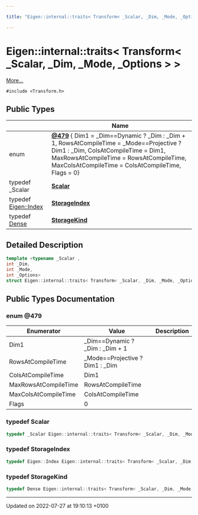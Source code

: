 ```yaml
---

title: "Eigen::internal::traits< Transform< _Scalar, _Dim, _Mode, _Options > >"

---
```


# Eigen::internal::traits< Transform< _Scalar, _Dim, _Mode, _Options > >



 [More...](#detailed-description)


`#include <Transform.h>`

## Public Types

|                | Name           |
| -------------- | -------------- |
| enum| **[@479](http://example.org/classes/structeigen_1_1internal_1_1traits_3_01transform_3_01__scalar_00_01__dim_00_01__mode_00_01__options_01_4_01_4/#enum-@479)** { Dim1 = _Dim==Dynamic ? _Dim : _Dim + 1, RowsAtCompileTime = _Mode==Projective ? Dim1 : _Dim, ColsAtCompileTime = Dim1, MaxRowsAtCompileTime = RowsAtCompileTime, MaxColsAtCompileTime = ColsAtCompileTime, Flags = 0} |
| typedef _Scalar | **[Scalar](http://example.org/classes/structeigen_1_1internal_1_1traits_3_01transform_3_01__scalar_00_01__dim_00_01__mode_00_01__options_01_4_01_4/#typedef-scalar)**  |
| typedef <a href="http://example.org/namespaces/namespaceeigen/#typedef-index">Eigen::Index</a> | **[StorageIndex](http://example.org/classes/structeigen_1_1internal_1_1traits_3_01transform_3_01__scalar_00_01__dim_00_01__mode_00_01__options_01_4_01_4/#typedef-storageindex)**  |
| typedef <a href="http://example.org/classes/structeigen_1_1dense/">Dense</a> | **[StorageKind](http://example.org/classes/structeigen_1_1internal_1_1traits_3_01transform_3_01__scalar_00_01__dim_00_01__mode_00_01__options_01_4_01_4/#typedef-storagekind)**  |

## Detailed Description

```cpp
template <typename _Scalar ,
int _Dim,
int _Mode,
int _Options>
struct Eigen::internal::traits< Transform< _Scalar, _Dim, _Mode, _Options > >;
```

## Public Types Documentation

### enum @479

| Enumerator | Value | Description |
| ---------- | ----- | ----------- |
| Dim1 | _Dim==Dynamic ? _Dim : _Dim + 1|   |
| RowsAtCompileTime | _Mode==Projective ? Dim1 : _Dim|   |
| ColsAtCompileTime | Dim1|   |
| MaxRowsAtCompileTime | RowsAtCompileTime|   |
| MaxColsAtCompileTime | ColsAtCompileTime|   |
| Flags | 0|   |




### typedef Scalar

```cpp
typedef _Scalar Eigen::internal::traits< Transform< _Scalar, _Dim, _Mode, _Options > >::Scalar;
```


### typedef StorageIndex

```cpp
typedef Eigen::Index Eigen::internal::traits< Transform< _Scalar, _Dim, _Mode, _Options > >::StorageIndex;
```


### typedef StorageKind

```cpp
typedef Dense Eigen::internal::traits< Transform< _Scalar, _Dim, _Mode, _Options > >::StorageKind;
```


-------------------------------

Updated on 2022-07-27 at 19:10:13 +0100